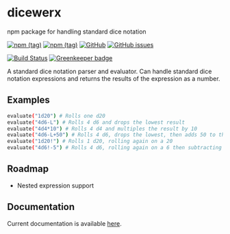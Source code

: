 # dicewerx

npm package for handling standard dice notation

[![npm (tag)](https://img.shields.io/npm/v/dicewerx/latest)](https://www.npmjs.com/package/dicewerx)
[![npm (tag)](https://img.shields.io/npm/v/dicewerx/beta)](https://www.npmjs.com/package/dicewerx)
[![GitHub](https://img.shields.io/github/license/codemastermick/dicewerx)](https://github.com/codemastermick/dicewerx/blob/master/LICENSE)
[![GitHub issues](https://img.shields.io/github/issues/codemastermick/dicewerx)](https://github.com/codemastermick/dicewerx/issues)

[![Build Status](https://travis-ci.org/codemastermick/dicewerx.svg?branch=master)](https://travis-ci.org/codemastermick/dicewerx)
[![Greenkeeper badge](https://badges.greenkeeper.io/codemastermick/dicewerx.svg)](https://greenkeeper.io/)

A standard dice notation parser and evaluator. Can handle standard dice notation expressions and returns the results of the expression as a number.

## Examples

```bash 
evaluate("1d20") # Rolls one d20
evaluate("4d6-L") # Rolls 4 d6 and drops the lowest result
evaluate("4d4*10") # Rolls 4 d4 and multiples the result by 10
evaluate("4d6-L+50") # Rolls 4 d6, drops the lowest, then adds 50 to the result
evaluate("1d20!") # Rolls 1 d20, rolling again on a 20
evaluate("4d6!-5") # Rolls 4 d6, rolling again on a 6 then subtracting 5 from the result
```

## Roadmap

*  Nested expression support

## Documentation

Current documentation is available [here](https://codemastermick.github.io/dicewerx/index.html).

